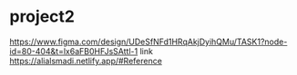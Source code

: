 # project2
https://www.figma.com/design/UDeSfNFd1HRqAkjDyihQMu/TASK1?node-id=80-404&t=lx6aFB0HFJsSAttl-1
link
https://alialsmadi.netlify.app/#Reference
